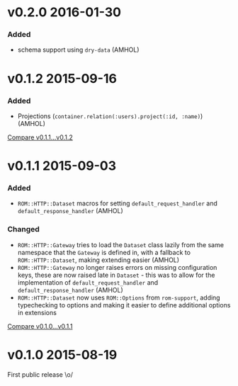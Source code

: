 # v0.2.0 2016-01-30
### Added

  - schema support using `dry-data` (AMHOL)

# v0.1.2 2015-09-16
### Added

  - Projections (`container.relation(:users).project(:id, :name)`) (AMHOL)

[Compare v0.1.1...v0.1.2](https://github.com/rom-rb/rom-http/compare/v0.1.1...v0.1.2)

# v0.1.1 2015-09-03
### Added

  - `ROM::HTTP::Dataset` macros for setting `default_request_handler` and `default_response_handler` (AMHOL)

### Changed

- `ROM::HTTP::Gateway` tries to load the `Dataset` class lazily from the same namespace that the `Gateway` is defined in, with a fallback to `ROM::HTTP::Dataset`, making extending easier (AMHOL)
- `ROM::HTTP::Gateway` no longer raises errors on missing configuration keys, these are now raised late in `Dataset` - this was to allow for the implementation of `default_request_handler` and `default_response_handler` (AMHOL)
- `ROM::HTTP::Dataset` now uses `ROM::Options` from `rom-support`, adding typechecking to options and making it easier to define additional options in extensions

[Compare v0.1.0...v0.1.1](https://github.com/rom-rb/rom-http/compare/v0.1.0...v0.1.1)

# v0.1.0 2015-08-19

First public release \o/
